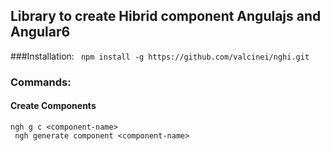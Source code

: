 ## Library to create Hibrid component Angulajs and Angular6

###Installation: 
` npm install -g https://github.com/valcinei/nghi.git`
### Commands:  
#### Create Components
`ngh g c <component-name> `  
` ngh generate component <component-name>` 

